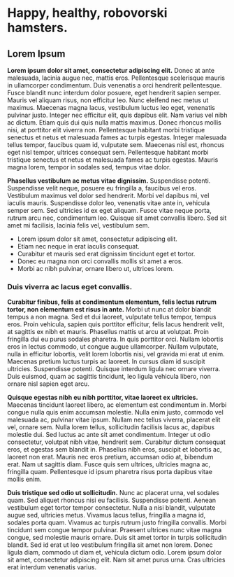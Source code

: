 # Happy, healthy, robovorski hamsters.

## Lorem Ipsum
**Lorem ipsum dolor sit amet, consectetur adipiscing elit.** Donec at ante malesuada, lacinia augue nec, mattis eros. Pellentesque scelerisque mauris in ullamcorper condimentum. Duis venenatis a orci hendrerit pellentesque. Fusce blandit nunc interdum dolor posuere, eget hendrerit sapien semper. Mauris vel aliquam risus, non efficitur leo. Nunc eleifend nec metus ut maximus. Maecenas magna lacus, vestibulum luctus leo eget, venenatis pulvinar justo. Integer nec efficitur elit, quis dapibus elit. Nam varius vel nibh ac dictum. Etiam quis dui quis nulla mattis maximus. Donec rhoncus mollis nisi, at porttitor elit viverra non. Pellentesque habitant morbi tristique senectus et netus et malesuada fames ac turpis egestas. Integer malesuada tellus tempor, faucibus quam id, vulputate sem. Maecenas nisl est, rhoncus eget nisl tempor, ultrices consequat sem. Pellentesque habitant morbi tristique senectus et netus et malesuada fames ac turpis egestas. Mauris magna lorem, tempor in sodales sed, tempus vitae dolor.

**Phasellus vestibulum ac metus vitae dignissim.** Suspendisse potenti. Suspendisse velit neque, posuere eu fringilla a, faucibus vel eros. Vestibulum maximus vel dolor sed hendrerit. Morbi vel dapibus mi, vel iaculis mauris. Suspendisse dolor leo, venenatis vitae ante in, vehicula semper sem. Sed ultricies id ex eget aliquam. Fusce vitae neque porta, rutrum arcu nec, condimentum leo. Quisque sit amet convallis libero. Sed sit amet mi facilisis, lacinia felis vel, vestibulum sem.

- Lorem ipsum dolor sit amet, consectetur adipiscing elit.
- Etiam nec neque in erat iaculis consequat.
- Curabitur et mauris sed erat dignissim tincidunt eget et tortor.
- Donec eu magna non orci convallis mollis sit amet a eros.
- Morbi ac nibh pulvinar, ornare libero ut, ultrices lorem.

### Duis viverra ac lacus eget convallis. ###

**Curabitur finibus, felis at condimentum elementum, felis lectus rutrum tortor, non elementum est risus in ante.** Morbi ut nunc at dolor blandit tempus a non magna. Sed et dui laoreet, vulputate tellus tempor, tempus eros. Proin vehicula, sapien quis porttitor efficitur, felis lacus hendrerit velit, at sagittis ex nibh et mauris. Phasellus mattis ut arcu at volutpat. Proin fringilla dui eu purus sodales pharetra. In quis porttitor orci. Nullam lobortis eros in lectus commodo, ut congue augue ullamcorper. Nullam vulputate, nulla in efficitur lobortis, velit lorem lobortis nisi, vel gravida mi erat ut enim. Maecenas pretium luctus turpis ac laoreet. In cursus diam id suscipit ultricies. Suspendisse potenti. Quisque interdum ligula nec ornare viverra. Duis euismod, quam ac sagittis tincidunt, leo ligula vehicula libero, non ornare nisl sapien eget arcu.

**Quisque egestas nibh eu nibh porttitor, vitae laoreet ex ultricies.** Maecenas tincidunt laoreet libero, ac elementum est condimentum in. Morbi congue nulla quis enim accumsan molestie. Nulla enim justo, commodo vel malesuada ac, pulvinar vitae ipsum. Nullam nec tellus viverra, placerat elit vel, ornare sem. Nulla lorem tellus, sollicitudin facilisis lacus ac, dapibus molestie dui. Sed luctus ac ante sit amet condimentum. Integer ut odio consectetur, volutpat nibh vitae, hendrerit sem. Curabitur dictum consequat eros, et egestas sem blandit in. Phasellus nibh eros, suscipit et lobortis ac, laoreet non erat. Mauris nec eros pretium, accumsan odio at, bibendum erat. Nam ut sagittis diam. Fusce quis sem ultrices, ultricies magna ac, fringilla quam. Pellentesque id ipsum pharetra risus porta dapibus vitae mollis enim.

**Duis tristique sed odio ut sollicitudin.** Nunc ac placerat urna, vel sodales quam. Sed aliquet rhoncus nisi eu facilisis. Suspendisse potenti. Aenean vestibulum eget tortor tempor consectetur. Nulla a nisi blandit, vulputate augue sed, ultricies metus. Vivamus lacus tellus, fringilla a magna id, sodales porta quam. Vivamus ac turpis rutrum justo fringilla convallis. Morbi tincidunt sem congue tempor pulvinar. Praesent ultrices nunc vitae magna congue, sed molestie mauris ornare. Duis sit amet tortor in turpis sollicitudin blandit. Sed id erat ut leo vestibulum fringilla sit amet non lorem. Donec ligula diam, commodo ut diam et, vehicula dictum odio. Lorem ipsum dolor sit amet, consectetur adipiscing elit. Nam sit amet purus urna. Cras ultricies erat interdum venenatis varius.

